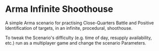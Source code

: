 # Arma Infinite Shoothouse

A simple Arma scenario for practising Close-Quarters Battle and Positive Identification of targets, in an infinite, procedural, shoothouse.

To tweak the Scenario's difficulty (e.g. time of day, resupply availability, etc.) run as a multiplayer game and change the scenario Parameters.
